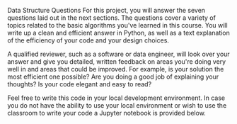 Data Structure Questions
For this project, you will answer the seven questions laid out in the next sections. The questions cover a variety of topics related to the basic algorithms you've learned in this course. You will write up a clean and efficient answer in Python, as well as a text explanation of the efficiency of your code and your design choices.

A qualified reviewer, such as a software or data engineer, will look over your answer and give you detailed, written feedback on areas you're doing very well in and areas that could be improved. For example, is your solution the most efficient one possible? Are you doing a good job of explaining your thoughts? Is your code elegant and easy to read?

Feel free to write this code in your local development environment. In case you do not have the ability to use your local environment or wish to use the classroom to write your code a Jupyter notebook is provided below.
